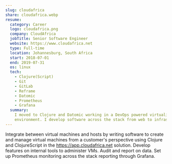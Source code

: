 ```yaml
---
slug: cloudafrica
share: cloudafrica.webp
resume:
  category: Career
  logo: cloudafrica.png
  company: CloudAfrica
  jobTitle: Senior Software Engineer
  website: https://www.cloudafrica.net
  type: Full-time
  location: Johannesburg, South Africa
  start: 2018-07-01
  end: 2019-07-31
  os: linux
  tech:
    - Clojure(Script)
    - Git
    - GitLab
    - Reframe
    - Datomic
    - Prometheus
    - Grafana
  summary:
    I moved to Clojure and Datomic working in a DevOps powered virtualization
    environment. I develop software across the stack from web to infrastructure using Linux.
---
```


Integrate between virtual machines and hosts by writing software to create and manage
virtual machines from a customer's perspective using Clojure and ClojureScript in the
https://app.cloudafrica.net solution. Develop features on internal tools to administer VMs.
Audit and report on data. Set up Prometheus monitoring across the stack reporting through Grafana.
